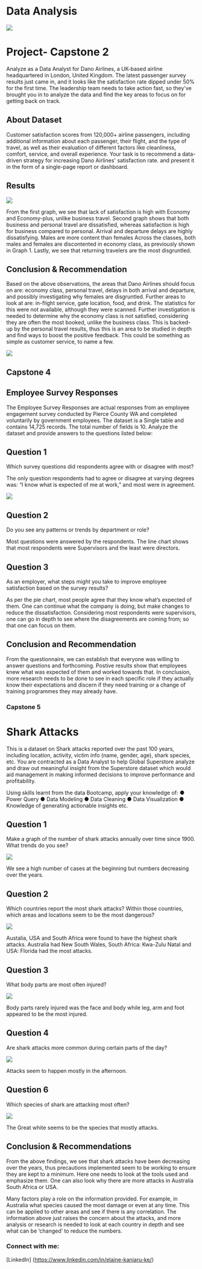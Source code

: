# Data Analysis

![](https://github.com/WaiKani/DataAnalysis/blob/main/Is%20Data%20Analytics%20Right%20for%20Me.jpg.webp)

# Project- Capstone 2

Analyze as a Data Analyst for Dano Airlines, a UK-based airline headquartered in London, United Kingdom. The latest passenger survey results just came in, and it looks
like the satisfaction rate dipped under 50% for the first time. The leadership team needs to take action fast, so they've brought you in to analyze the data and find the key areas to focus on for getting back on track.

## About Dataset

Customer satisfaction scores from 120,000+ airline passengers, including additional information about
each passenger, their flight, and the type of travel, as well as their evaluation of different factors like
cleanliness, comfort, service, and overall experience.
Your task is to recommend a data-driven strategy for increasing Dano Airlines' satisfaction rate.
and present it in the form of a single-page report or dashboard.

## Results


![](https://github.com/WaiKani/DataAnalysis/blob/main/Capstone%2022.jpg)


From the first graph, we see that lack of satisfaction is high with Economy and Economy-plus, unlike business travel.
Second graph shows that both business and personal travel are dissatisfied, whereas satisfaction is high for business compared to personal.
Arrival and departure delays are highly dissatisfying.
Males are more content than females 
Across the classes, both males and females are discontented in economy class, as previously shown in Graph 1.
Lastly, we see that returning travelers are the most disgruntled.

## Conclusion & Recommendation

Based on the above observations, the areas that Dano Airlines should focus on are: economy class, personal travel, delays in both arrival and departure, and possibly investigating why females are disgruntled.
Further areas to look at are: in-flight service, gate location, food, and drink. The statistics for this were not available, although they were scanned.
Further investigation is needed to determine why the economy class is not satisfied, considering they are often the most booked, unlike the business class.
This is backed-up by the personal travel results, thus this is an area to be studied in depth and find ways to boost the positive feedback. 
This could be something as simple as customer service, to name a few.






![](https://github.com/WaiKani/DataAnalysis/blob/main/Data_analysis_hero.jpg)


## Capstone 4

## Employee Survey Responses 
The Employee Survey Responses are actual responses from an employee engagement survey conducted 
by Pierce County WA and completed voluntarily by government employees. The dataset is a Single table 
and contains 14,725 records. The total number of fields is 10. 
Analyze the dataset and provide answers to the questions listed below: 


## Question 1

Which survey questions did respondents agree with or disagree with most?

The only question respondents had to agree or disagree at varying degrees was: “I know what is expected of me at work,” and most were in agreement. 

![](https://github.com/WaiKani/DataAnalysis/blob/main/Capstone%204.jpg)

## Question 2

Do you see any patterns or trends by department or role?

Most questions were answered by the respondents. The line chart shows that most respondents were Supervisors and the least were directors. 


## Question 3

As an employer, what steps might you take to improve employee satisfaction based on the survey results?
![]()

As per the pie chart, most people agree that they know what’s expected of them. One can continue what the company is doing, but make changes to reduce the dissatisfaction. Considering most respondents were supervisors, one can go in depth to see where the disagreements are coming from; so that one can focus on them.


## Conclusion and Recommendation

From the questionnaire, we can establish that everyone was willing to answer questions and forthcoming. Postive results show that employees knew what was expected of them and worked towards that. 
In conclusion, more research needs to be done to see in each specific role if they actually know their expectations and discern if they need training or a change of training programmes they may already have.



### Capstone 5

# Shark Attacks

This is a dataset on Shark attacks reported over the past 100 years, including location, activity, victim info
(name, gender, age), shark species, etc.
You are contracted as a Data Analyst to help Global Superstore analyze and draw out meaningful insight
from the Superstore dataset which would aid management in making informed decisions to improve
performance and profitability.

Using skills learnt from the data Bootcamp, apply your knowledge of:
● Power Query
● Data Modeling
● Data Cleaning
● Data Visualization
● Knowledge of generating actionable insights etc.

## Question 1

Make a graph of the number of shark attacks annually over time since 1900. What trends do you see?


![](https://github.com/WaiKani/DataAnalysis/blob/main/Cap56%20(6).jpg)

We see a high number of cases at the beginning but numbers decreasing over the years.

## Question 2

Which countries report the most shark attacks? Within those countries, which areas and locations seem 
to be the most dangerous? 


![](https://github.com/WaiKani/DataAnalysis/blob/main/Cap56%20(4).jpg)


Austalia, USA and South Africa were found to have the highest shark attacks.
Australia had New South Wales, South Africa: Kwa-Zulu Natal and USA: Florida had the most attacks.

## Question 3 

What body parts are most often injured?

![](https://github.com/WaiKani/DataAnalysis/blob/main/Cap56%20(3)%20(1).jpg)

Body parts rarely injured was the face and body while leg, arm and foot appeared to be the most injured.

## Question 4

Are shark attacks more common during certain parts of the day?

![](https://github.com/WaiKani/DataAnalysis/blob/main/Cap56%20(2).jpg)

Attacks seem to happen mostly in the afternoon.

## Question 6 

Which species of shark are attacking most often? 

![](https://github.com/WaiKani/DataAnalysis/blob/main/Cap56%20(1).jpg)

The Great white seems to be the species that mostly attacks. 

## Conclusion & Recommendations
From the above findings, we see that shark attacks have been decreasing over the years, thus precautions implemented seem to be working to ensure they are kept to a minimum. Here one needs to look at the tools used and emphasize them. One can also look why there are more attacks in Australia South Africa or USA.

Many factors play a role on the information provided. For example, in Australia what species caused the most damage or even at any time. This can be applied to other areas and see if there is any correlation. The information above just raises the concern about the attacks, and more analysis or research is needed to look at each country in depth and see what can be ‘changed’ to reduce the numbers.









### Connect with me:
[LinkedIn] (https://www.linkedin.com/in/elaine-kaniaru-ke/)

